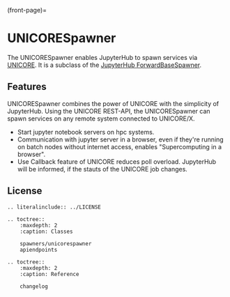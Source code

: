 (front-page)=

# UNICORESpawner

The UNICORESpawner enables JupyterHub to spawn services via [UNICORE](https://www.unicore.eu).
It is a subclass of the [JupyterHub ForwardBaseSpawner](https://github.com/kreuzert/jupyterhub-forwardbasespawner).

## Features

UNICORESpawner combines the power of UNICORE with the simplicity of JupyterHub. Using the UNICORE REST-API, the UNICORESpawner can spawn services on any remote system connected to UNICORE/X. 
  
- Start jupyter notebook servers on hpc systems.
- Communication with jupyter server in a browser, even if they're running on batch nodes without internet access, enables "Supercomputing in a browser".
- Use Callback feature of UNICORE reduces poll overload. JupyterHub will be informed, if the stauts of the UNICORE job changes.
  

## License

```{eval-rst}
.. literalinclude:: ../LICENSE
```
  

```{eval-rst}
.. toctree::
    :maxdepth: 2
    :caption: Classes

    spawners/unicorespawner
    apiendpoints
```

```{eval-rst}
.. toctree::
    :maxdepth: 2
    :caption: Reference

    changelog
```
